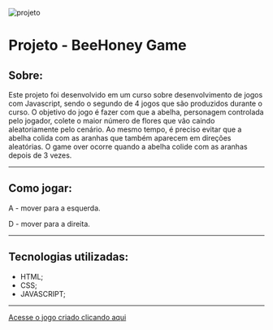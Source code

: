 ![projeto](https://ik.imagekit.io/9eeypfgot/Captura_de_Tela__157_.png?ik-sdk-version=javascript-1.4.3&updatedAt=1675173109747)

# **Projeto - BeeHoney Game**

## **Sobre:**
Este projeto foi desenvolvido em um curso sobre desenvolvimento de jogos com Javascript, sendo o segundo de 4 jogos que são produzidos durante o curso. O objetivo do jogo é fazer com que a abelha, personagem controlada pelo jogador, colete o maior número de flores que vão caindo aleatoriamente pelo cenário. Ao mesmo tempo, é preciso evitar que a abelha colida com as aranhas que também aparecem em direções aleatórias. O game over ocorre quando a abelha colide com as aranhas depois de 3 vezes.

---
## **Como jogar:**
A - mover para a esquerda.

D - mover para a direita.

---
## **Tecnologias utilizadas:**
 - HTML;
 - CSS;
 - JAVASCRIPT;
 ---
[Acesse o jogo criado clicando aqui][def]

[def]: https://natansw.github.io/BeeHoney-Game/